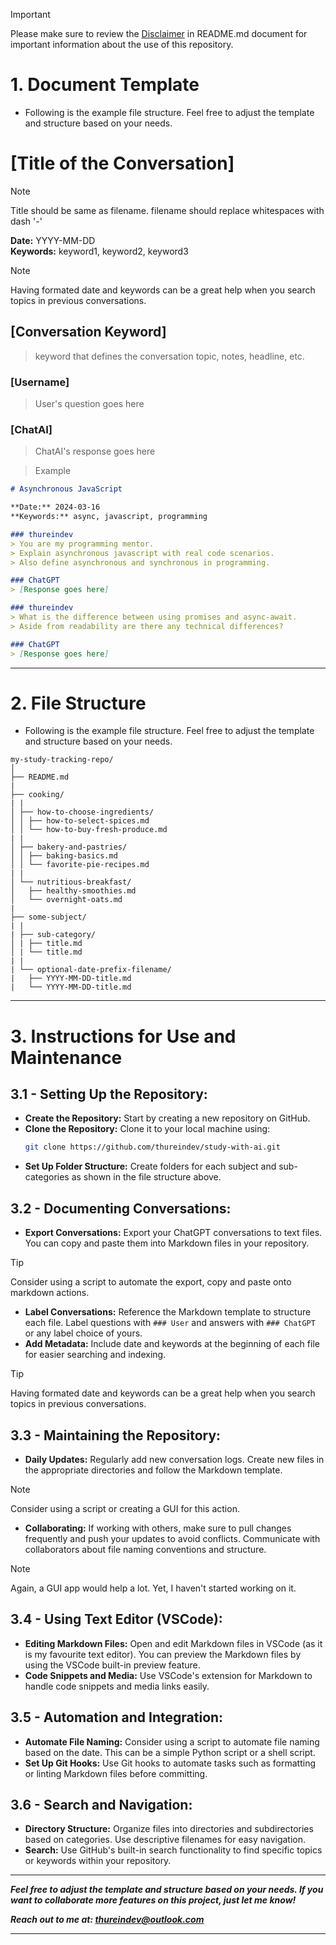 > [!IMPORTANT]
> Please make sure to review the [Disclaimer](./README.md#disclaimer) in README.md document for important information about the use of this repository.

# 1. **Document Template**

- Following is the example file structure. Feel free to adjust the template and structure based on your needs.

# [Title of the Conversation]
> [!NOTE]
> Title should be same as filename. filename should replace whitespaces with dash '-'

**Date:** YYYY-MM-DD  
**Keywords:** keyword1, keyword2, keyword3
> [!NOTE]
> Having formated date and keywords can be a great help when you search topics in previous conversations.

## [Conversation Keyword]
> keyword that defines the conversation topic, notes, headline, etc.

### [Username]
> User's question goes here

### [ChatAI]
> ChatAI's response goes here

> Example
```markdown
# Asynchronous JavaScript

**Date:** 2024-03-16  
**Keywords:** async, javascript, programming

### thureindev
> You are my programming mentor. 
> Explain asynchronous javascript with real code scenarios. 
> Also define asynchronous and synchronous in programming. 

### ChatGPT
> [Response goes here]

### thureindev
> What is the difference between using promises and async-await. 
> Aside from readability are there any technical differences?

### ChatGPT
> [Response goes here]
```

---

# 2. **File Structure**

- Following is the example file structure. Feel free to adjust the template and structure based on your needs.

```
my-study-tracking-repo/
│
├── README.md
| 
├── cooking/
| |
│ ├── how-to-choose-ingredients/
│ │ ├── how-to-select-spices.md
│ │ └── how-to-buy-fresh-produce.md
| |
│ ├── bakery-and-pastries/
│ │ ├── baking-basics.md
│ │ └── favorite-pie-recipes.md
| |
│ └── nutritious-breakfast/
│   ├── healthy-smoothies.md
│   └── overnight-oats.md
|
├── some-subject/
| |
| ├── sub-category/
│ | ├── title.md
│ | └── title.md
| |
| └── optional-date-prefix-filename/
|   ├── YYYY-MM-DD-title.md
|   └── YYYY-MM-DD-title.md
```

---

# 3. **Instructions for Use and Maintenance**

## 3.1 - **Setting Up the Repository:**
   - **Create the Repository:** Start by creating a new repository on GitHub.
   - **Clone the Repository:** Clone it to your local machine using:
     ```bash
     git clone https://github.com/thureindev/study-with-ai.git
     ```
   - **Set Up Folder Structure:** Create folders for each subject and sub-categories as shown in the file structure above.

## 3.2 - **Documenting Conversations:**
   - **Export Conversations:** Export your ChatGPT conversations to text files. You can copy and paste them into Markdown files in your repository.
   > [!TIP] 
   > Consider using a script to automate the export, copy and paste onto markdown actions.
   - **Label Conversations:** Reference the Markdown template to structure each file. Label questions with `### User` and answers with `### ChatGPT` or any label choice of yours.
   - **Add Metadata:** Include date and keywords at the beginning of each file for easier searching and indexing.
   > [!TIP] 
   > Having formated date and keywords can be a great help when you search topics in previous conversations.

## 3.3 - **Maintaining the Repository:**
   - **Daily Updates:** Regularly add new conversation logs. Create new files in the appropriate directories and follow the Markdown template.
   > [!NOTE] 
   > Consider using a script or creating a GUI for this action.
   - **Collaborating:** If working with others, make sure to pull changes frequently and push your updates to avoid conflicts. Communicate with collaborators about file naming conventions and structure.
   > [!NOTE] 
   > Again, a GUI app would help a lot. Yet, I haven't started working on it. 

## 3.4 - **Using Text Editor (VSCode):**
   - **Editing Markdown Files:** Open and edit Markdown files in VSCode (as it is my favourite text editor). You can preview the Markdown files by using the VSCode built-in preview feature.
   - **Code Snippets and Media:** Use VSCode's extension for Markdown to handle code snippets and media links easily.

## 3.5 - **Automation and Integration:**
   - **Automate File Naming:** Consider using a script to automate file naming based on the date. This can be a simple Python script or a shell script.
   - **Set Up Git Hooks:** Use Git hooks to automate tasks such as formatting or linting Markdown files before committing.

## 3.6 - **Search and Navigation:**
   - **Directory Structure:** Organize files into directories and subdirectories based on categories. Use descriptive filenames for easy navigation.
   - **Search:** Use GitHub's built-in search functionality to find specific topics or keywords within your repository.

---

***Feel free to adjust the template and structure based on your needs. If you want to collaborate more features on this project, just let me know!***

***Reach out to me at: thureindev@outlook.com***

---